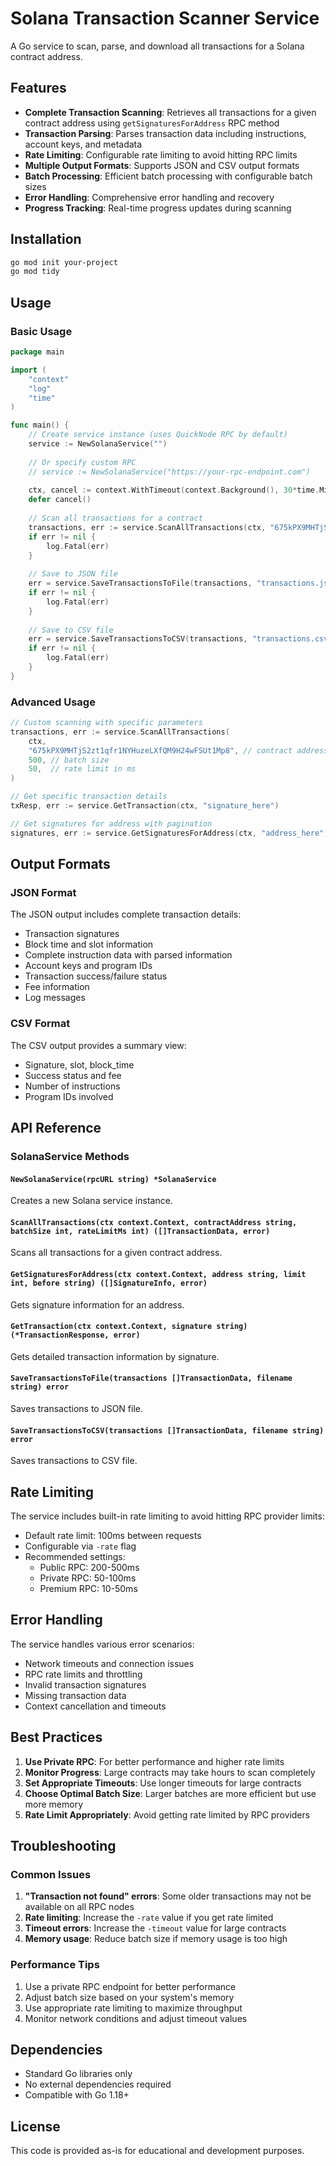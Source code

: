 # Solana Transaction Scanner Service

A Go service to scan, parse, and download all transactions for a Solana contract address.

## Features

- **Complete Transaction Scanning**: Retrieves all transactions for a given contract address using `getSignaturesForAddress` RPC method
- **Transaction Parsing**: Parses transaction data including instructions, account keys, and metadata
- **Rate Limiting**: Configurable rate limiting to avoid hitting RPC limits
- **Multiple Output Formats**: Supports JSON and CSV output formats
- **Batch Processing**: Efficient batch processing with configurable batch sizes
- **Error Handling**: Comprehensive error handling and recovery
- **Progress Tracking**: Real-time progress updates during scanning

## Installation

```bash
go mod init your-project
go mod tidy
```

## Usage

### Basic Usage

```go
package main

import (
    "context"
    "log"
    "time"
)

func main() {
    // Create service instance (uses QuickNode RPC by default)
    service := NewSolanaService("")
    
    // Or specify custom RPC
    // service := NewSolanaService("https://your-rpc-endpoint.com")
    
    ctx, cancel := context.WithTimeout(context.Background(), 30*time.Minute)
    defer cancel()
    
    // Scan all transactions for a contract
    transactions, err := service.ScanAllTransactions(ctx, "675kPX9MHTjS2zt1qfr1NYHuzeLXfQM9H24wFSUt1Mp8", 100, 100)
    if err != nil {
        log.Fatal(err)
    }
    
    // Save to JSON file
    err = service.SaveTransactionsToFile(transactions, "transactions.json")
    if err != nil {
        log.Fatal(err)
    }
    
    // Save to CSV file
    err = service.SaveTransactionsToCSV(transactions, "transactions.csv")
    if err != nil {
        log.Fatal(err)
    }
}
```

### Advanced Usage

```go
// Custom scanning with specific parameters
transactions, err := service.ScanAllTransactions(
    ctx,
    "675kPX9MHTjS2zt1qfr1NYHuzeLXfQM9H24wFSUt1Mp8", // contract address
    500, // batch size
    50,  // rate limit in ms
)

// Get specific transaction details
txResp, err := service.GetTransaction(ctx, "signature_here")

// Get signatures for address with pagination
signatures, err := service.GetSignaturesForAddress(ctx, "address_here", 100, "")
```

## Output Formats

### JSON Format
The JSON output includes complete transaction details:
- Transaction signatures
- Block time and slot information
- Complete instruction data with parsed information
- Account keys and program IDs
- Transaction success/failure status
- Fee information
- Log messages

### CSV Format
The CSV output provides a summary view:
- Signature, slot, block_time
- Success status and fee
- Number of instructions
- Program IDs involved

## API Reference

### SolanaService Methods

#### `NewSolanaService(rpcURL string) *SolanaService`
Creates a new Solana service instance.

#### `ScanAllTransactions(ctx context.Context, contractAddress string, batchSize int, rateLimitMs int) ([]TransactionData, error)`
Scans all transactions for a given contract address.

#### `GetSignaturesForAddress(ctx context.Context, address string, limit int, before string) ([]SignatureInfo, error)`
Gets signature information for an address.

#### `GetTransaction(ctx context.Context, signature string) (*TransactionResponse, error)`
Gets detailed transaction information by signature.

#### `SaveTransactionsToFile(transactions []TransactionData, filename string) error`
Saves transactions to JSON file.

#### `SaveTransactionsToCSV(transactions []TransactionData, filename string) error`
Saves transactions to CSV file.

## Rate Limiting

The service includes built-in rate limiting to avoid hitting RPC provider limits:
- Default rate limit: 100ms between requests
- Configurable via `-rate` flag
- Recommended settings:
  - Public RPC: 200-500ms
  - Private RPC: 50-100ms
  - Premium RPC: 10-50ms

## Error Handling

The service handles various error scenarios:
- Network timeouts and connection issues
- RPC rate limits and throttling
- Invalid transaction signatures
- Missing transaction data
- Context cancellation and timeouts

## Best Practices

1. **Use Private RPC**: For better performance and higher rate limits
2. **Monitor Progress**: Large contracts may take hours to scan completely
3. **Set Appropriate Timeouts**: Use longer timeouts for large contracts
4. **Choose Optimal Batch Size**: Larger batches are more efficient but use more memory
5. **Rate Limit Appropriately**: Avoid getting rate limited by RPC providers

## Troubleshooting

### Common Issues

1. **"Transaction not found" errors**: Some older transactions may not be available on all RPC nodes
2. **Rate limiting**: Increase the `-rate` value if you get rate limited
3. **Timeout errors**: Increase the `-timeout` value for large contracts
4. **Memory usage**: Reduce batch size if memory usage is too high

### Performance Tips

1. Use a private RPC endpoint for better performance
2. Adjust batch size based on your system's memory
3. Use appropriate rate limiting to maximize throughput
4. Monitor network conditions and adjust timeout values

## Dependencies

- Standard Go libraries only
- No external dependencies required
- Compatible with Go 1.18+

## License

This code is provided as-is for educational and development purposes.